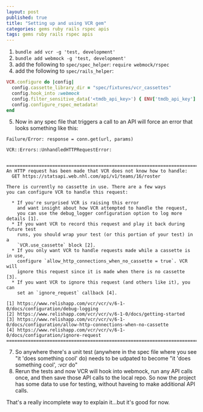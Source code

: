 ```yaml
---
layout: post
published: true
title: "Setting up and using VCR gem"
categories: gems ruby rails rspec apis
tags: gems ruby rails rspec apis
---
```


1. `bundle add vcr -g 'test, development'`
2. `bundle add webmock -g 'test, development'`
3. add the following to `spec/spec_helper`: `require webmock/rspec`
4. add the following to `spec/rails_helper`:

```ruby
VCR.configure do |config|
  config.cassette_library_dir = "spec/fixtures/vcr_cassettes"
  config.hook_into :webmock
  config.filter_sensitive_data('<tmdb_api_key>') { ENV['tmdb_api_key'] }
  config.configure_rspec_metadata!
end
```

5. Now in any spec file that triggers a call to an API will force an error that looks something like this:

```
Failure/Error: response = conn.get(url, params)

VCR::Errors::UnhandledHTTPRequestError:


================================================================================
An HTTP request has been made that VCR does not know how to handle:
  GET https://statsapi.web.nhl.com/api/v1/teams/16/roster

There is currently no cassette in use. There are a few ways
you can configure VCR to handle this request:

  * If you're surprised VCR is raising this error
    and want insight about how VCR attempted to handle the request,
    you can use the debug_logger configuration option to log more details [1].
  * If you want VCR to record this request and play it back during future test
    runs, you should wrap your test (or this portion of your test) in a
    `VCR.use_cassette` block [2].
  * If you only want VCR to handle requests made while a cassette is in use,
    configure `allow_http_connections_when_no_cassette = true`. VCR will
    ignore this request since it is made when there is no cassette [3].
  * If you want VCR to ignore this request (and others like it), you can
    set an `ignore_request` callback [4].

[1] https://www.relishapp.com/vcr/vcr/v/6-1-0/docs/configuration/debug-logging
[2] https://www.relishapp.com/vcr/vcr/v/6-1-0/docs/getting-started
[3] https://www.relishapp.com/vcr/vcr/v/6-1-0/docs/configuration/allow-http-connections-when-no-cassette
[4] https://www.relishapp.com/vcr/vcr/v/6-1-0/docs/configuration/ignore-request
================================================================================

```

7. So anywhere there's a unit test (anywhere in the spec file where you see "it 'does something cool' do) needs to be udpated to become "it 'does something cool', :vcr do"
8. Rerun the tests and now VCR will hook into webmock, run any API calls once, and then save those API calls to the local repo. So now the project has some data to use for testing, without haveing to make additional API calls.

That's a really incomplete way to explain it...but it's good for now.
